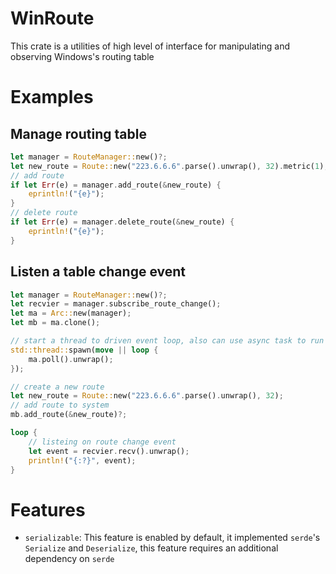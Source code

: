 # WinRoute
This crate is a utilities of high level of interface for manipulating
and observing Windows's routing table

# Examples
## Manage routing table
```rust
let manager = RouteManager::new()?;
let new_route = Route::new("223.6.6.6".parse().unwrap(), 32).metric(1);
// add route
if let Err(e) = manager.add_route(&new_route) {
    eprintln!("{e}");
}
// delete route
if let Err(e) = manager.delete_route(&new_route) {
    eprintln!("{e}");
}
```

## Listen a table change event
```rust
let manager = RouteManager::new()?;
let recvier = manager.subscribe_route_change();
let ma = Arc::new(manager);
let mb = ma.clone();

// start a thread to driven event loop, also can use async task to run this
std::thread::spawn(move || loop {
    ma.poll().unwrap();
});

// create a new route
let new_route = Route::new("223.6.6.6".parse().unwrap(), 32);
// add route to system
mb.add_route(&new_route)?;

loop {
    // listeing on route change event
    let event = recvier.recv().unwrap();
    println!("{:?}", event);
}
```

# Features
* `serializable`: This feature is enabled by default, it implemented `serde`'s `Serialize` and `Deserialize`, this feature requires an additional dependency on `serde`
